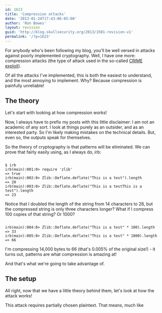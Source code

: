 ```yaml
---
id: 1623
title: 'Compression attacks'
date: '2013-01-24T17:43:06-05:00'
author: 'Ron Bowes'
layout: revision
guid: 'http://blog.skullsecurity.org/2013/1501-revision-v1'
permalink: '/?p=1623'
---
```


For anybody who's been following my blog, you'll be well versed in attacks against poorly implemented cryptography. Well, I have one more: compression attacks (the type of attack used in the so-called [CRIME exploit](https://en.wikipedia.org/wiki/CRIME_(security_exploit))).

Of all the attacks I've implemented, this is both the easiest to understand, and the most annoying to implement. Why? Because compression is painfully unreliable!

## The theory

Let's start with looking at how compression works!

Now, I always have to prefix my posts with this little disclaimer: I am not an academic of any sort. I look at things purely as an outsider, and as an interested party. So I'm likely making mistakes on the technical details. But, even so, the outputs speak for themselves.

So the theory of cryptography is that patterns will be eliminated. We can prove that fairly easily using, as I always do, irb:

```

$ irb
irb(main):001:0> require 'zlib'
=> true
irb(main):002:0> Zlib::Deflate.deflate("This is a test").length
=> 20
irb(main):003:0> Zlib::Deflate.deflate("This is a testThis is a test").length
=> 23
```

Notice that I doubled the length of the string from 14 characters to 28, but the compressed string is only three characters longer? What if I compress 100 copies of that string? Or 1000?

```

irb(main):004:0> Zlib::Deflate.deflate("This is a test" * 100).length
=> 33
irb(main):005:0> Zlib::Deflate.deflate("This is a test" * 1000).length
=> 66
```

I'm compressing 14,000 bytes to 66 (that's 0.005% of the original size!) - it turns out, patterns are what compression is amazing at!

And that's what we're going to take advantage of.

## The setup

All right, now that we have a little theory behind them, let's look at how the attack works!

This attack requires partially chosen plaintext. That means, much like